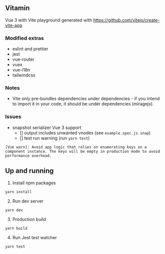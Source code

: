 ## Vitamin

Vue 3 with Vite playground generated with https://github.com/vitejs/create-vite-app

### Modified extras

 * eslint and prettier
 * jest
 * vue-router
 * vuex
 * vue-i18n
 * tailwindcss

### Notes

 * Vite only pre-bundles dependencies under dependencies - if you intend to import it in your code, it should be under dependencies (miragejs).

### Issues

  * snapshot serializer Vue 3 support
    - [] output includes unwanted vnodes (see `example.spec.js.snap`)
    - [] test run warning (run `yarn test`)
  ```
  [Vue warn]: Avoid app logic that relies on enumerating keys on a component instance. The keys will be empty in production mode to avoid performance overhead.
  ```

## Up and running

1. Install npm packages

```
yarn install
```

2. Run dev server

```
yarn dev
```

3. Production build

```
yarn build
```

4. Run Jest test watcher

```
yarn test
```
